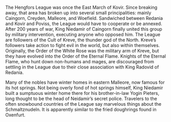 The Hengfors League was once the East March of Kovir. Since breaking away, that area has broken up into several small principalities: mainly Caingorn, Creyden, Malleore, and Woefield. Sandwiched between Redania and Kovir and Poviss, the League would have to cooperate or be annexed. After 200 years of war, King Niedamir of Caingorn finally united this group by military intervention, executing anyone who opposed him. The League are followers of the Cult of Kreve, the thunder god of the North. Kreve’s followers take action to fight evil in the world, but also within themselves. Originally, the Order of the White Rose was the military arm of Kreve, but they have evolved into the Order of the Eternal Flame. Knights of the Eternal Flame, who hunt down non-humans and mages, are discouraged from settling in the League due to their close association with King Radovid of Redania.

Many of the nobles have winter homes in eastern Malleore, now famous for its hot springs. Not being overly fond of hot springs himself, King Niedamir built a sumptuous winter home there for his brother-in-law Yogin Pieters, long thought to be the head of Neidamir’s secret police. Travelers to the often snowbound countries of the League say marvelous things about the Schmaltznudeln. It is apparently similar to the fried doughrings found in Oxenfurt.